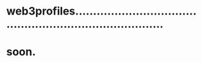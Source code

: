 # web3profiles..............................................................................
# soon.
